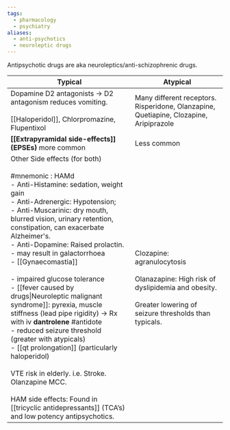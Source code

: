 ```yaml
---
tags:
  - pharmacology
  - psychiatry
aliases:
  - anti-psychotics
  - neuroleptic drugs
---
```

Antipsychotic drugs are aka neuroleptics/anti-schizophrenic drugs. 

| Typical                                                                                                                                                                                                                                                                                                                                                                                                                                                                                                                                                                                                                                                                                                                                                                                                                          | Atypical                                                                                                                                               |
| -------------------------------------------------------------------------------------------------------------------------------------------------------------------------------------------------------------------------------------------------------------------------------------------------------------------------------------------------------------------------------------------------------------------------------------------------------------------------------------------------------------------------------------------------------------------------------------------------------------------------------------------------------------------------------------------------------------------------------------------------------------------------------------------------------------------------------- | ------------------------------------------------------------------------------------------------------------------------------------------------------ |
| Dopamine D2 antagonists -> D2 antagonism reduces vomiting.<br><br>[[Haloperidol]], Chlorpromazine, Flupentixol                                                                                                                                                                                                                                                                                                                                                                                                                                                                                                                                                                                                                                                                                                                   | Many different receptors.  Risperidone, Olanzapine, Quetiapine, Clozapine, Aripiprazole                                                                |
| **[[Extrapyramidal side-effects]] (EPSEs)** more common<br>                                                                                                                                                                                                                                                                                                                                                                                                                                                                                                                                                                                                                                                                                                                                                                      | Less common                                                                                                                                            |
| Other Side effects (for both)<br><br>#mnemonic : HAMd<br>- Anti-Histamine: sedation, weight gain<br>- Anti-Adrenergic: Hypotension;<br>- Anti-Muscarinic: dry mouth, blurred vision, urinary retention, constipation, can exacerbate Alzheimer's.<br>- Anti-Dopamine: Raised prolactin. <br>    - may result in galactorrhoea<br>    - [[Gynaecomastia]]<br><br>- impaired glucose tolerance<br>- [[fever caused by drugs\|Neuroleptic malignant syndrome]]: pyrexia, muscle stiffness (lead pipe rigidity) -> Rx with iv **dantrolene** #antidote <br>- reduced seizure threshold (greater with atypicals)<br>- [[qt prolongation]] (particularly haloperidol)<br><br>VTE risk in elderly. i.e. Stroke. Olanzapine MCC.<br><br>HAM side effects: Found in [[tricyclic antidepressants]] (TCA’s) and low potency antipsychotics. | Clozapine: agranulocytosis  <br>  <br>Olanazapine: High risk of dyslipidemia and obesity.<br><br>Greater lowering of seizure thresholds than typicals. |